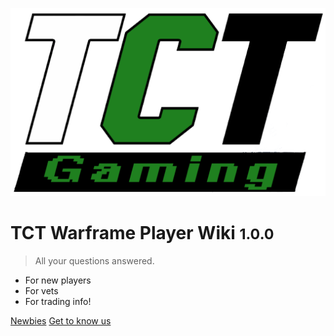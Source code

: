 ![](./_assets/tct-logo.png)

# TCT Warframe Player Wiki <small>1.0.0</small>

> All your questions answered.

- For new players
- For vets
- For trading info!

[Newbies](new-player-guide/start-here)
[Get to know us](misc/tct)
